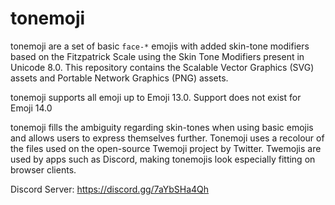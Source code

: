 # tonemoji
tonemoji are a set of basic ``face-*`` emojis with added skin-tone modifiers based on the Fitzpatrick Scale using the Skin Tone Modifiers present in Unicode 8.0. This repository contains the Scalable Vector Graphics (SVG) assets and Portable Network Graphics (PNG) assets.


tonemoji supports all emoji up to Emoji 13.0. Support does not exist for Emoji 14.0

tonemoji fills the ambiguity regarding skin-tones when using basic emojis and allows users to express themselves further. Tonemoji uses a recolour of the files used on the open-source Twemoji project by Twitter. Twemojis are used by apps such as Discord, making tonemojis look especially fitting on browser clients.

Discord Server: https://discord.gg/7aYbSHa4Qh
